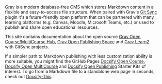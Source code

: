 
[Grav](http://getgrav.org) is a modern database-free CMS which stores Markdown content in a flexible and easy-to-access file structure. When paired with Grav's [Git Sync](https://github.com/trilbymedia/grav-plugin-git-sync) plugin it's a future-friendly open platform that can be partnered with many learning platforms (e.g. Canvas, Moodle, Microsoft Teams, etc.) or used to publish and share open educational resources.

This site contains documentation about the open source [Grav Open Course/MultiCourse Hub](../02.opencoursehub/overview.md), [Grav Open Publishing Space](../04.openpublishingspace/overview.md) and [Grav Learn2](../05.learn2withgitsync/overview.md) with GitSync projects.  

If a simpler path to Markdown publishing with less customization ability is more suitable, you might find the GitHub Pages [Docsify Open Course](https://github.com/hibbitts-design/docsify-open-course-starter-kit), [Docsify Open MultiCourse](https://github.com/hibbitts-design/docsify-open-multicourse-starter-kit) and [Docsify Open Publishing](https://github.com/hibbitts-design/docsify-open-publishing-starter-kit) Starter Kits of interest. To go from a Markdown file to a standalone web page in seconds, check out [Docsify-This](https://docsify-this.net).